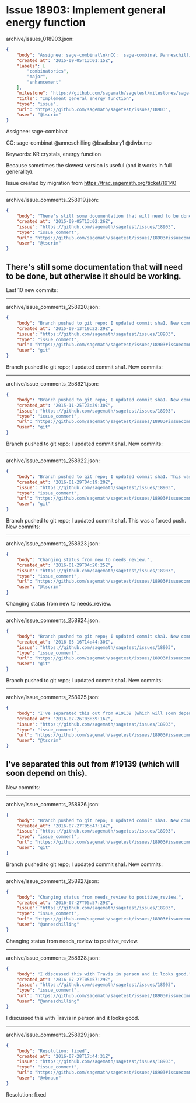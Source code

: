 # Issue 18903: Implement general energy function

archive/issues_018903.json:
```json
{
    "body": "Assignee: sage-combinat\n\nCC:  sage-combinat @anneschilling @bsalisbury1 @dwbump\n\nKeywords: KR crystals, energy function\n\nBecause sometimes the slowest version is useful (and it works in full generality).\n\nIssue created by migration from https://trac.sagemath.org/ticket/19140\n\n",
    "created_at": "2015-09-05T13:01:15Z",
    "labels": [
        "combinatorics",
        "major",
        "enhancement"
    ],
    "milestone": "https://github.com/sagemath/sagetest/milestones/sage-7.4",
    "title": "Implement general energy function",
    "type": "issue",
    "url": "https://github.com/sagemath/sagetest/issues/18903",
    "user": "@tscrim"
}
```
Assignee: sage-combinat

CC:  sage-combinat @anneschilling @bsalisbury1 @dwbump

Keywords: KR crystals, energy function

Because sometimes the slowest version is useful (and it works in full generality).

Issue created by migration from https://trac.sagemath.org/ticket/19140





---

archive/issue_comments_258919.json:
```json
{
    "body": "There's still some documentation that will need to be done, but otherwise it should be working.\n----\nLast 10 new commits:",
    "created_at": "2015-09-05T13:02:26Z",
    "issue": "https://github.com/sagemath/sagetest/issues/18903",
    "type": "issue_comment",
    "url": "https://github.com/sagemath/sagetest/issues/18903#issuecomment-258919",
    "user": "@tscrim"
}
```

There's still some documentation that will need to be done, but otherwise it should be working.
----
Last 10 new commits:



---

archive/issue_comments_258920.json:
```json
{
    "body": "Branch pushed to git repo; I updated commit sha1. New commits:",
    "created_at": "2015-09-13T19:22:29Z",
    "issue": "https://github.com/sagemath/sagetest/issues/18903",
    "type": "issue_comment",
    "url": "https://github.com/sagemath/sagetest/issues/18903#issuecomment-258920",
    "user": "git"
}
```

Branch pushed to git repo; I updated commit sha1. New commits:



---

archive/issue_comments_258921.json:
```json
{
    "body": "Branch pushed to git repo; I updated commit sha1. New commits:",
    "created_at": "2015-11-25T23:39:30Z",
    "issue": "https://github.com/sagemath/sagetest/issues/18903",
    "type": "issue_comment",
    "url": "https://github.com/sagemath/sagetest/issues/18903#issuecomment-258921",
    "user": "git"
}
```

Branch pushed to git repo; I updated commit sha1. New commits:



---

archive/issue_comments_258922.json:
```json
{
    "body": "Branch pushed to git repo; I updated commit sha1. This was a forced push. New commits:",
    "created_at": "2016-01-29T04:19:20Z",
    "issue": "https://github.com/sagemath/sagetest/issues/18903",
    "type": "issue_comment",
    "url": "https://github.com/sagemath/sagetest/issues/18903#issuecomment-258922",
    "user": "git"
}
```

Branch pushed to git repo; I updated commit sha1. This was a forced push. New commits:



---

archive/issue_comments_258923.json:
```json
{
    "body": "Changing status from new to needs_review.",
    "created_at": "2016-01-29T04:20:25Z",
    "issue": "https://github.com/sagemath/sagetest/issues/18903",
    "type": "issue_comment",
    "url": "https://github.com/sagemath/sagetest/issues/18903#issuecomment-258923",
    "user": "@tscrim"
}
```

Changing status from new to needs_review.



---

archive/issue_comments_258924.json:
```json
{
    "body": "Branch pushed to git repo; I updated commit sha1. New commits:",
    "created_at": "2016-05-16T14:44:30Z",
    "issue": "https://github.com/sagemath/sagetest/issues/18903",
    "type": "issue_comment",
    "url": "https://github.com/sagemath/sagetest/issues/18903#issuecomment-258924",
    "user": "git"
}
```

Branch pushed to git repo; I updated commit sha1. New commits:



---

archive/issue_comments_258925.json:
```json
{
    "body": "I've separated this out from #19139 (which will soon depend on this).\n----\nNew commits:",
    "created_at": "2016-07-26T03:39:16Z",
    "issue": "https://github.com/sagemath/sagetest/issues/18903",
    "type": "issue_comment",
    "url": "https://github.com/sagemath/sagetest/issues/18903#issuecomment-258925",
    "user": "@tscrim"
}
```

I've separated this out from #19139 (which will soon depend on this).
----
New commits:



---

archive/issue_comments_258926.json:
```json
{
    "body": "Branch pushed to git repo; I updated commit sha1. New commits:",
    "created_at": "2016-07-27T05:47:14Z",
    "issue": "https://github.com/sagemath/sagetest/issues/18903",
    "type": "issue_comment",
    "url": "https://github.com/sagemath/sagetest/issues/18903#issuecomment-258926",
    "user": "git"
}
```

Branch pushed to git repo; I updated commit sha1. New commits:



---

archive/issue_comments_258927.json:
```json
{
    "body": "Changing status from needs_review to positive_review.",
    "created_at": "2016-07-27T05:57:29Z",
    "issue": "https://github.com/sagemath/sagetest/issues/18903",
    "type": "issue_comment",
    "url": "https://github.com/sagemath/sagetest/issues/18903#issuecomment-258927",
    "user": "@anneschilling"
}
```

Changing status from needs_review to positive_review.



---

archive/issue_comments_258928.json:
```json
{
    "body": "I discussed this with Travis in person and it looks good.",
    "created_at": "2016-07-27T05:57:29Z",
    "issue": "https://github.com/sagemath/sagetest/issues/18903",
    "type": "issue_comment",
    "url": "https://github.com/sagemath/sagetest/issues/18903#issuecomment-258928",
    "user": "@anneschilling"
}
```

I discussed this with Travis in person and it looks good.



---

archive/issue_comments_258929.json:
```json
{
    "body": "Resolution: fixed",
    "created_at": "2016-07-28T17:44:31Z",
    "issue": "https://github.com/sagemath/sagetest/issues/18903",
    "type": "issue_comment",
    "url": "https://github.com/sagemath/sagetest/issues/18903#issuecomment-258929",
    "user": "@vbraun"
}
```

Resolution: fixed
